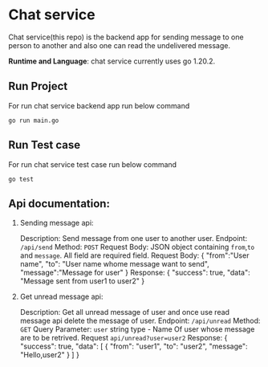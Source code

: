 # Chat service

Chat service(this repo) is the backend app for sending message to one person to another and also one can read the undelivered message.

**Runtime and Language**: chat service currently uses go 1.20.2.

## Run Project

For run chat service backend app run below command

```
go run main.go

```

## Run Test case

For run chat service test case run below command

```
go test

```

## Api documentation:

1. Sending message api:

   Description: Send message from one user to another user.
   Endpoint: `/api/send`
   Method: `POST`
   Request Body: JSON object containing `from`,`to` and `message`. All field are required field.
   Request Body:
   {
   "from":"User name",
   "to": "User name whome message want to send",
   "message":"Message for user"
   }
   Response:
   {
   "success": true,
   "data": "Message sent from user1 to user2"
   }

2. Get unread message api:

   Description: Get all unread message of user and once use read message api delete the message of user.
   Endpoint: `/api/unread`
   Method: `GET`
   Query Parameter: `user` string type - Name Of user whose message are to be retrived.
   Request `api/unread?user=user2`
   Response:
   {
   "success": true,
   "data": [
   {
   "from": "user1",
   "to": "user2",
   "message": "Hello,user2"
   }
   ]
   }
